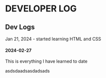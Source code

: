 # DEVELOPER LOG

## Dev Logs
Jan 21, 2024 - started learning HTML and CSS
#### 2024-02-27
 This is everything I have learned to date

asdsdaadsasdadsads